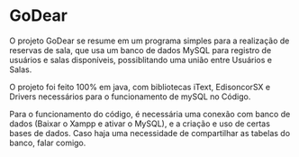 # GoDear
O projeto GoDear se resume em um programa simples para a realização de reservas de sala, que usa um banco de dados MySQL para registro de usuários e salas disponíveis,
possiblitando uma união entre Usuários e Salas.

O projeto foi feito 100% em java, com bibliotecas iText, EdisoncorSX e Drivers necessários para o funcionamento de mySQL no Código.

Para o funcionamento do código, é necessária uma conexão com banco de dados (Baixar o Xampp e ativar o MySQL), e a criação e uso de certas bases de dados. Caso haja uma necessidade de compartilhar as tabelas do banco, falar comigo.
